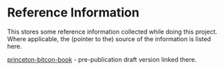 
# Reference Information

This stores some reference information collected while doing this project. Where applicable, the (pointer to the) source of the information is listed here.

[princeton-bitcon-book](http://bitcoinbook.cs.princeton.edu/) - pre-publication draft version linked there.

